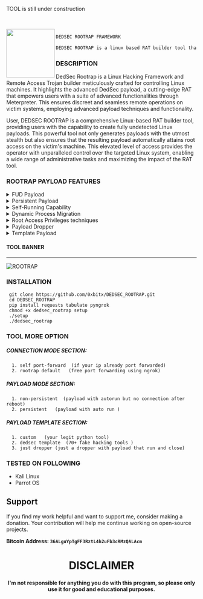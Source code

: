 TOOL is still under construction
<!--
<div>
  <img src="./img/background.png" align="" />
</div>
-->

<p>‎</p>

<div>
  <img src="https://cdn-icons-png.flaticon.com/512/4011/4011063.png" width="128" height="128" align="left" />
</div>


```diff

DEDSEC ROOTRAP FRAMEWORK

DEDSEC ROOTRAP is a linux based RAT builder tool that can create a fully undetected Linux payload.

```


### DESCRIPTION
DedSec Rootrap is a Linux Hacking Framework and Remote Access Trojan builder meticulously crafted for controlling Linux machines. It highlights the advanced DedSec payload, a cutting-edge RAT that empowers users with a suite of advanced functionalities through Meterpreter. This ensures discreet and seamless remote operations on victim systems, employing advanced payload techniques and functionality.

User, DEDSEC ROOTRAP is a comprehensive Linux-based RAT builder tool, providing users with the capability to create fully undetected Linux payloads. This powerful tool not only generates payloads with the utmost stealth but also ensures that the resulting payload automatically attains root access on the victim's machine. This elevated level of access provides the operator with unparalleled control over the targeted Linux system, enabling a wide range of administrative tasks and maximizing the impact of the RAT tool.

### ROOTRAP PAYLOAD FEATURES

<details>
<summary>FUD Payload</summary>
<br>
The tool is equipped with a Fully Undetected (FUD) payload, adding an extra layer of security to evade detection by security software. The FUD payload guarantees the covert execution of malicious operations on the victim's Linux machine.
<br><br>
</details>

<details>
<summary>Persistent Payload</summary>
<br>
Rootrap persistent payload. This advanced functionality ensures the automatic execution of the malicious payload when the target machine is powered on during the boot process. The autostart feature enhances the tool's covert operations, allowing it to quietly initiate upon system startup and maintain a discreet presence on the victim's machine for extended periods.
<br><br>
</details>

<details>
<summary>Self-Running Capability</summary>
<br>
DedSec Rootrap boasts a self-runner capability, empowering it to autonomously initiate and execute without external intervention, thereby enhancing convenience and efficiency across various operational scenarios. Notably, in the event of inadvertent closure of the process by the victim, Rootrap is intelligently designed to automatically relaunch the payload. This not only ensures persistent and uninterrupted operations but also serves as a proactive measure to prevent attackers from terminating Meterpreter sessions abruptly.
<br><br>
</details>

<details>
<summary>Dynamic Process Migration</summary>
<br>
With the ability to self-migrate to legitimate processes, DedSec Rootrap ensures that its presence remains discreet and undetectable. The tool seamlessly integrates into existing processes, minimizing the risk of detection and raising the bar for forensics efforts.
<br><br>
</details>

<details>
<summary>Root Access Privileges techniques</summary>
<br>
DedSec Rootrap achieves complete root access on victim machines by ingeniously leveraging a two-step process. Initially, it prompts the execution of a template payload or a seemingly legitimate tool, requesting them to run as root. Subsequently, the main payload employs a concealed technique, ensuring anonymity and executing with elevated privileges. This strategic approach allows operators to exert unparalleled control over the targeted Linux system, facilitating a broad spectrum of administrative tasks and maximizing the impact of the RAT tool.
<br><br>
</details>

<details>
<summary>Payload Dropper</summary>
<br>
The Payload Dropper feature seamlessly integrates itself within a seemingly legitimate Linux tool, cleverly concealing its true nature to evade suspicion. When the victim initiates this tool, the Dropper executes DedSec techniques, ensuring the anonymity and discreet operation of the main payload within the victim machine's memory. This method allows the main payload to persist even if terminated, as the Dropper establishes a self-runner code. Consequently, even if the machine is powered off, the main payload remains embedded, reactivating upon the victim's PC reboot to sustain the Meterpreter session without interruption.
<br><br>
</details>

<details>
<summary>Template Payload</summary>
<br>
The Template feature plays a crucial role by masquerading as an authentic Linux tool, adept at concealing its true nature to deflect suspicion. When the victim executes this tool, the RAT payload is subtly injected into memory, generating a concealed process to outmaneuver antivirus detection. Additionally, the Template establishes a self-runner code, ensuring the persistent reemergence of the payload, even in the event of termination. This strategic design amplifies the tool's resilience and efficacy by portraying the RAT as a bona fide Linux or hacking tool, effectively masking its genuine intent.
<br><br>
</details>

#### TOOL BANNER
---
![ROOTRAP](https://github.com/0xbitx/DEDSEC_ROOTTRAP/blob/main/banner.png)

### INSTALLATION 
```
 git clone https://github.com/0xbitx/DEDSEC_ROOTRAP.git
 cd DEDSEC_ROOTRAP
 pip install requests tabulate pyngrok
 chmod +x dedsec_rootrap setup
 ./setup
 ./dedsec_rootrap
```
### TOOL MORE OPTION

##### CONNECTION MODE SECTION:
      1. self port-forward  (if your ip already port forwarded)
      2. rootrap default   (free port forwarding using ngrok)
##### PAYLOAD MODE SECTION:
      1. non-persistent  (payload with autorun but no connection after reboot)
      2. persistent   (payload with auto run )
##### PAYLOAD TEMPLATE SECTION:
      1. custom   (your legit python tool)
      2. dedsec template  (70+ fake hacking tools )
      3. just dropper (just a dropper with payload that run and close)
      
### TESTED ON FOLLOWING
* Kali Linux 
* Parrot OS 

## Support

If you find my work helpful and want to support me, consider making a donation. Your contribution will help me continue working on open-source projects.

**Bitcoin Address: `36ALguYpTgFF3RztL4h2uFb3cRMzQALAcm`**

<h1 align="center"> DISCLAIMER </h1>

<h4 align="center">I'm not responsible for anything you do with this program, so please only use it for good and educational purposes. </h4>
